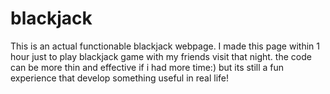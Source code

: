 # blackjack

This is an actual functionable blackjack webpage.
I made this page within 1 hour just to play blackjack game with my friends visit that night.
the code can be more thin and effective if i had more time:)
but its still a fun experience that develop something useful in real life!
